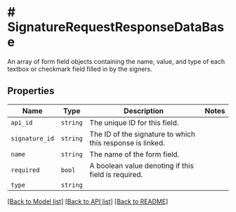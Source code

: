 # # SignatureRequestResponseDataBase

An array of form field objects containing the name, value, and type of each textbox or checkmark field filled in by the signers.

## Properties

Name | Type | Description | Notes
------------ | ------------- | ------------- | -------------
| `api_id` | ```string``` |  The unique ID for this field.  |  |
| `signature_id` | ```string``` |  The ID of the signature to which this response is linked.  |  |
| `name` | ```string``` |  The name of the form field.  |  |
| `required` | ```bool``` |  A boolean value denoting if this field is required.  |  |
| `type` | ```string``` |    |  |

[[Back to Model list]](../../README.md#models) [[Back to API list]](../../README.md#endpoints) [[Back to README]](../../README.md)

